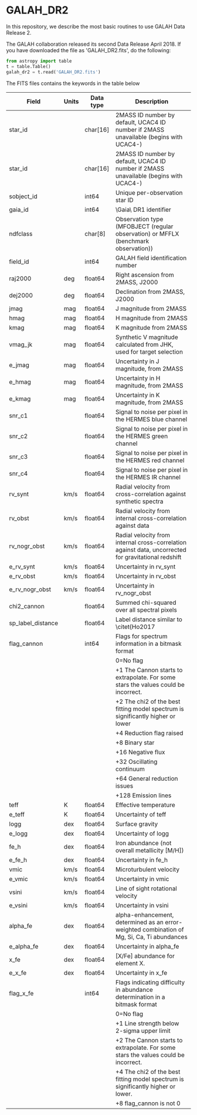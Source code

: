 # GALAH_DR2
In this repository, we describe the most basic routines to use GALAH Data Release 2.

The GALAH collaboration released its second Data Release April 2018. If you have downloaded the file as 'GALAH_DR2.fits', do the following:

```python
from astropy import table
t = table.Table()
galah_dr2 = t.read('GALAH_DR2.fits')
```

The FITS files contains the keywords in the table below

| Field | Units | Data type | Description | 
| ------| ------|-----------|-------------|
| star_id | | char[16] | 2MASS ID number by default, UCAC4 ID number if 2MASS unavailable (begins with UCAC4-) |
| star_id | | char[16] | 2MASS ID number by default, UCAC4 ID number if 2MASS unavailable (begins with UCAC4-) | 
sobject_id 	| | int64 | Unique per-observation star ID  | 
gaia_id | | int64 | \Gaia\ DR1 identifier | 
ndfclass | | char[8] | Observation type (MFOBJECT (regular observation) or MFFLX (benchmark observation)) | 
field_id | | int64 | GALAH field identification number | 
raj2000 | deg | float64 | Right ascension from 2MASS, J2000 | 
dej2000 | deg | float64 | Declination from 2MASS, J2000 | 
jmag | mag | float64 | J magnitude from 2MASS | 
hmag | mag | float64 | H magnitude from 2MASS | 
kmag | mag | float64 | K magnitude from 2MASS | 
vmag_jk | mag | float64 | Synthetic V magnitude calculated from JHK, used for target selection | 
e_jmag | mag | float64 | Uncertainty in J magnitude, from 2MASS | 
e_hmag | mag | float64 | Uncertainty in H magnitude, from 2MASS | 
e_kmag | mag | float64 | Uncertainty in K magnitude, from 2MASS | 
snr_c1 | | float64 | Signal to noise per pixel in the HERMES blue channel | 
snr_c2 | | float64 | Signal to noise per pixel in the HERMES green channel | 
snr_c3 | | float64 | Signal to noise per pixel in the HERMES red channel | 
snr_c4 | | float64 | Signal to noise per pixel in the HERMES IR channel | 
rv_synt | km/s | float64 | Radial velocity from cross-correlation against synthetic spectra | 
rv_obst | km/s | float64 | Radial velocity from internal cross-correlation against data | 
rv_nogr_obst | km/s | float64 | Radial velocity from internal cross-correlation against data, uncorrected for gravitational redshift | 
e_rv_synt | km/s | float64 | Uncertainty in rv_synt | 
e_rv_obst | km/s | float64 | Uncertainty in rv_obst | 
e_rv_nogr_obst | km/s | float64 | Uncertainty in rv_nogr_obst | 
chi2_cannon | | float64 | Summed chi-squared over all spectral pixels | 
sp_label_distance | | float64 | Label distance similar to \citet{Ho2017 | 
flag_cannon | | int64 | Flags for spectrum information in a bitmask format | 
| | | | 0=No flag |
| | | | +1 The Cannon starts to extrapolate. For some stars the values could be incorrect. | 
| | | | +2 The chi2 of the best fitting model spectrum is significantly higher or lower | 
| | | | +4 Reduction flag raised | 
| | | | +8 Binary star | 
| | | | +16 Negative flux | 
| | | | +32 Oscillating continuum | 
| | | | +64 General reduction issues | 
| | | | +128 Emission lines | 
teff | K | float64 | Effective temperature | 
e_teff | K | float64 | Uncertainty of teff | 
logg | dex | float64 | Surface gravity | 
e_logg | dex | float64 | Uncertainty of logg | 
fe_h | dex | float64 | Iron abundance (not overall metallicity [M/H]) | 
e_fe_h | dex | float64 | Uncertainty in fe_h | 
vmic | km/s | float64 | Microturbulent velocity | 
e_vmic | km/s | float64 | Uncertainty in vmic | 
vsini | km/s | float64 | Line of sight rotational velocity | 
e_vsini | km/s | float64 | Uncertainty in vsini | 
alpha_fe | dex | float64 | alpha-enhancement, determined as an error-weighted combination of Mg, Si, Ca, Ti abundances | 
e_alpha_fe | dex | float64 | Uncertainty in alpha_fe | 
x_fe | dex | float64 | [X/Fe] abundance for element X.  | 
e_x_fe | dex | float64 | Uncertainty in x_fe | 
flag_x_fe | | int64 | Flags indicating difficulty in abundance determination in a bitmask format | 
| | | | 0=No flag | 
| | | | +1 Line strength below 2-sigma upper limit |
| | | | +2 The Cannon starts to extrapolate. For some stars the values could be incorrect. | 
| | | | +4 The chi2 of the best fitting model spectrum is significantly higher or lower. | 
| | | | +8 flag_cannon is not 0 |
